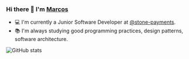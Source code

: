 ### Hi there 👋 I'm [Marcos](https://www.linkedin.com/in/marcos-reis-727073156/)

- 💻 I'm currently a Junior Software Developer at [@stone-payments](https://github.com/stone-payments).
- 📚 I'm always studying good programming practices, design patterns, software architecture.

![GitHub stats](https://github-readme-stats.vercel.app/api?username=MarcosReis16&count_private=false&show_icons=true&theme=tokyonight)


<!--
**MarcosReis16/MarcosReis16** is a ✨ _special_ ✨ repository because its `README.md` (this file) appears on your GitHub profile.

Here are some ideas to get you started:

- 🔭 I’m currently working on ...
- 🌱 I’m currently learning ...
- 👯 I’m looking to collaborate on ...
- 🤔 I’m looking for help with ...
- 💬 Ask me about ...
- 📫 How to reach me: ...
- 😄 Pronouns: ...
- ⚡ Fun fact: ...
-->
